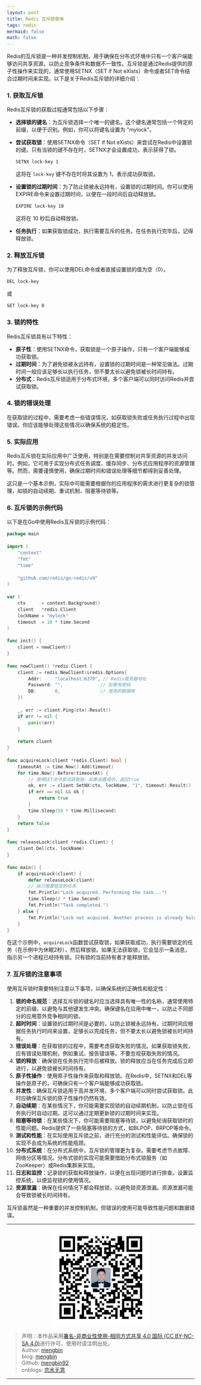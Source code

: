 ```yaml
---
layout: post
title: Redis 互斥锁使用
tags: redis
mermaid: false
math: false
---  
```


Redis的互斥锁是一种并发控制机制，用于确保在分布式环境中只有一个客户端能够访问共享资源，以防止竞争条件和数据不一致性。互斥锁是通过Redis提供的原子性操作来实现的，通常使用SETNX（SET if Not eXists）命令或者SET命令结合过期时间来实现。以下是关于Redis互斥锁的详细介绍：

### 1. 获取互斥锁

Redis互斥锁的获取过程通常包括以下步骤：

- **选择锁的键名**：为互斥锁选择一个唯一的键名。这个键名通常包括一个特定的前缀，以便于识别。例如，你可以将键名设置为 "mylock"。
- **尝试获取锁**：使用SETNX命令（SET if Not eXists）来尝试在Redis中设置锁的键。只有当锁的键不存在时，SETNX才会设置成功，表示获得了锁。

  ```bash
  SETNX lock-key 1
  ```

  这将在 `lock-key` 键不存在时将其设置为 1，表示成功获取锁。

- **设置锁的过期时间**：为了防止锁被永远持有，设置锁的过期时间。你可以使用EXPIRE命令来设置过期时间，以便在一段时间后自动释放锁。

  ```bash
  EXPIRE lock-key 10
  ```

  这将在 10 秒后自动释放锁。

- **任务执行**：如果获取锁成功，执行需要互斥的任务。在任务执行完毕后，记得释放锁。

### 2. 释放互斥锁

为了释放互斥锁，你可以使用DEL命令或者直接设置锁的值为空（0）。

```bash
DEL lock-key
```

或

```bash
SET lock-key 0
```

### 3. 锁的特性

Redis互斥锁具有以下特性：

- **原子性**：使用SETNX命令，获取锁是一个原子操作，只有一个客户端能够成功获取锁。
- **过期时间**：为了避免锁被永远持有，设置锁的过期时间是一种常见做法。过期时间一般应该足够长以执行任务，但不要太长以避免锁被长时间持有。
- **分布式**：Redis互斥锁适用于分布式环境，多个客户端可以同时访问Redis并尝试获取锁。

### 4. 锁的错误处理

在获取锁的过程中，需要考虑一些错误情况，如获取锁失败或任务执行过程中出现错误。你应该能够处理这些情况以确保系统的稳定性。

### 5. 实际应用

Redis互斥锁在实际应用中广泛使用，特别是在需要控制对共享资源的并发访问时。例如，它可用于实现分布式任务调度、缓存同步、分布式应用程序的资源管理等。然而，需要谨慎使用，确保过期时间和错误处理等细节都得到妥善处理。

这只是一个基本示例，实际中可能需要根据你的应用程序的需求进行更复杂的锁管理，如锁的自动续期、重试机制、阻塞等待锁等。

### 6. 互斥锁的示例代码

以下是在Go中使用Redis互斥锁的示例代码：

```go
package main

import (
	"context"
	"fmt"
	"time"

	"github.com/redis/go-redis/v9"
)

var (
	ctx      = context.Background()
	client   *redis.Client
	lockName = "mylock"
	timeout  = 10 * time.Second
)

func init() {
	client = newClient()
}

func newClient() *redis.Client {
	client := redis.NewClient(&redis.Options{
		Addr:     "localhost:6379", // Redis服务器地址
		Password: "",              // 如果有密码
		DB:       0,               // 使用的数据库
	})

	_, err := client.Ping(ctx).Result()
	if err != nil {
		panic(err)
	}

	return client
}

func acquireLock(client *redis.Client) bool {
	timeoutAt := time.Now().Add(timeout)
	for time.Now().Before(timeoutAt) {
		// 使用SET命令尝试获取锁，如果设置成功，返回true
		ok, err := client.SetNX(ctx, lockName, "1", timeout).Result()
		if err == nil && ok {
			return true
		}
		time.Sleep(50 * time.Millisecond)
	}
	return false
}

func releaseLock(client *redis.Client) {
	client.Del(ctx, lockName)
}

func main() {
	if acquireLock(client) {
		defer releaseLock(client)
		// 执行需要锁定的任务
		fmt.Println("Lock acquired. Performing the task...")
		time.Sleep(2 * time.Second)
		fmt.Println("Task completed.")
	} else {
		fmt.Println("Lock not acquired. Another process is already holding it.")
	}
}
```

在这个示例中，`acquireLock`函数尝试获取锁，如果获取成功，执行需要锁定的任务（在示例中为休眠2秒），然后释放锁。如果无法获取锁，它会显示一条消息，指示另一个进程已经持有锁。只有锁的当前持有者才能释放锁。

### 7. 互斥锁的注意事项

使用互斥锁时需要特别注意以下事项，以确保系统的正确性和稳定性：

1. **锁的命名规范**：选择互斥锁的键名时应当选择具有唯一性的名称，通常使用特定的前缀，以避免与其他键发生冲突。确保键名在应用中唯一，以防止不同部分的应用意外竞争相同的锁。
2. **超时时间**：设置锁的过期时间是必要的，以防止锁被永远持有。过期时间应根据任务执行时间来设置，足够长以完成任务，但不要太长以避免锁被长时间持有。
3. **错误处理**：在获取锁的过程中，需要考虑获取失败的情况。如果获取锁失败，应有错误处理机制，例如重试、报告错误等。不要忽视获取失败的情况。
4. **锁的释放**：确保锁在任务执行完毕后被释放。锁的释放应当在任务完成后立即进行，以避免锁被长时间持有。
5. **原子性操作**：使用原子性操作来获取和释放锁。在Redis中，SETNX和DEL等操作是原子的，可确保只有一个客户端能够成功获取锁。
6. **并发性**：确保互斥锁适用于高并发环境，多个客户端可以同时尝试获取锁。此时应确保互斥锁的原子性操作仍然有效。
7. **自动续期**：在某些情况下，你可能需要实现锁的自动续期机制，以防止锁在任务执行时自动过期。这可以通过定期更新锁的过期时间来实现。
8. **阻塞等待锁**：在某些情况下，你可能需要阻塞等待锁，以避免轮询获取锁时的性能问题。Redis提供了一些阻塞等待锁的方式，如BLPOP、BRPOP等命令。
9. **测试和性能**：在实际使用互斥锁之前，进行充分的测试和性能评估。确保锁的实现不会成为系统的性能瓶颈。
10. **分布式系统**：在分布式系统中，互斥锁的管理更为复杂。需要考虑节点故障、网络分区等情况。分布式锁的实现可能需要借助分布式锁服务（如ZooKeeper）或Redis集群来实现。
11. **日志和监控**：记录锁的获取和释放操作，以便在出现问题时进行排查。设置监控系统，以便监视锁的使用情况。
12. **资源泄漏**：确保在任何情况下都会释放锁，以避免锁资源泄漏。资源泄漏可能会导致锁被长时间持有。

互斥锁虽然是一种重要的并发控制机制，但错误的使用可能导致性能问题和数据错误。

---

<div align="center">
  <img src="../img/qrcode_wechat.jpg" alt="孟斯特">
</div>

> 声明：本作品采用[署名-非商业性使用-相同方式共享 4.0 国际 (CC BY-NC-SA 4.0)](https://creativecommons.org/licenses/by-nc-sa/4.0/deed.zh)进行许可，使用时请注明出处。  
> Author: [mengbin](mengbin1992@outlook.com)  
> blog: [mengbin](https://mengbin.top)  
> Github: [mengbin92](https://mengbin92.github.io/)  
> cnblogs: [恋水无意](https://www.cnblogs.com/lianshuiwuyi/)  

---
